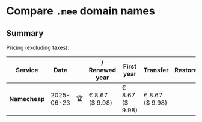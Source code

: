 # Compare `.mee` domain names

## Summary

Pricing (excluding taxes):

| Service | Date |  | / Renewed year | First year | Transfer | Restoration |
|--|--|--|--|--|--|--|
| **Namecheap** | 2025-06-23 | 🏆 | € 8.67<br>($ 9.98) | € 8.67<br>($ 9.98) | € 8.67<br>($ 9.98) |  |

